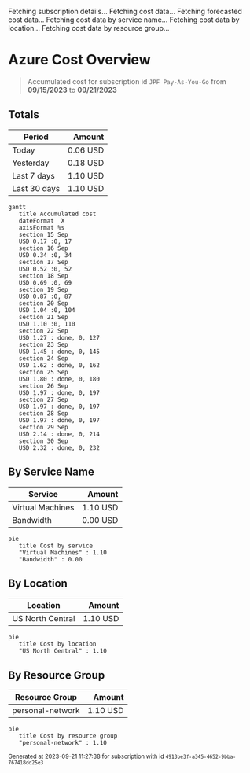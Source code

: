 Fetching subscription details...
Fetching cost data...
Fetching forecasted cost data...
Fetching cost data by service name...
Fetching cost data by location...
Fetching cost data by resource group...
# Azure Cost Overview

> Accumulated cost for subscription id `JPF Pay-As-You-Go` from **09/15/2023** to **09/21/2023**

## Totals

|Period|Amount|
|---|---:|
|Today|0.06 USD|
|Yesterday|0.18 USD|
|Last 7 days|1.10 USD|
|Last 30 days|1.10 USD|

```mermaid
gantt
   title Accumulated cost
   dateFormat  X
   axisFormat %s
   section 15 Sep
   USD 0.17 :0, 17
   section 16 Sep
   USD 0.34 :0, 34
   section 17 Sep
   USD 0.52 :0, 52
   section 18 Sep
   USD 0.69 :0, 69
   section 19 Sep
   USD 0.87 :0, 87
   section 20 Sep
   USD 1.04 :0, 104
   section 21 Sep
   USD 1.10 :0, 110
   section 22 Sep
   USD 1.27 : done, 0, 127
   section 23 Sep
   USD 1.45 : done, 0, 145
   section 24 Sep
   USD 1.62 : done, 0, 162
   section 25 Sep
   USD 1.80 : done, 0, 180
   section 26 Sep
   USD 1.97 : done, 0, 197
   section 27 Sep
   USD 1.97 : done, 0, 197
   section 28 Sep
   USD 1.97 : done, 0, 197
   section 29 Sep
   USD 2.14 : done, 0, 214
   section 30 Sep
   USD 2.32 : done, 0, 232
```

## By Service Name

|Service|Amount|
|---|---:|
|Virtual Machines|1.10 USD|
|Bandwidth|0.00 USD|

```mermaid
pie
   title Cost by service
   "Virtual Machines" : 1.10
   "Bandwidth" : 0.00
```

## By Location

|Location|Amount|
|---|---:|
|US North Central|1.10 USD|

```mermaid
pie
   title Cost by location
   "US North Central" : 1.10
```

## By Resource Group

|Resource Group|Amount|
|---|---:|
|personal-network|1.10 USD|

```mermaid
pie
   title Cost by resource group
   "personal-network" : 1.10
```

<sup>Generated at 2023-09-21 11:27:38 for subscription with id `4913be3f-a345-4652-9bba-767418dd25e3`</sup>
